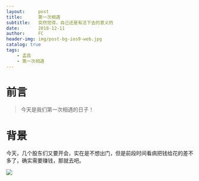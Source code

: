 ```yaml
---
layout:     post
title:      第一次相遇
subtitle:   突然觉得，自己还是有活下去的意义的
date:       2018-12-11
author:     FC
header-img: img/post-bg-ios9-web.jpg
catalog: true
tags:
    - 孟蕊
    - 第一次相遇
---
```



# 前言
>今天是我们第一次相遇的日子！



# 背景
今天，几个股东们又要开会，实在是不想出门，但是前段时间看病把钱给花的差不多了，确实需要赚钱，那就去吧。


![](https://fengcongbacchus.github.io/img/20181211-1.jpg)